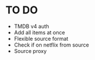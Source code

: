 # TO DO
- TMDB v4 auth
- Add all items at once
- Flexible source format
- Check if on netflix from source
- Source proxy
